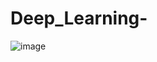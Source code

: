 # Deep_Learning-


![image](https://github.com/polpratik68/Deep_Learning-/assets/132188237/0b4b5710-fbe0-4f10-addb-dbecd086f6d1)

